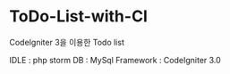 # ToDo-List-with-CI
CodeIgniter 3을 이용한 Todo list

IDLE : php storm
DB : MySql
Framework : CodeIgniter 3.0

